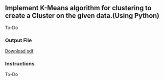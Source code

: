 ## Implement K-Means algorithm for clustering to create a Cluster on the given data.(Using Python)

To-Do

### Output File

[Download pdf](https://drive.google.com/file/d/1cfgjihxoj1FYJjdUNiTkjzieC3u61Nyu/view?usp=sharing)

### Instructions

To-Do